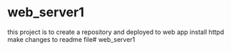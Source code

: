 # web_server1
this project is to create a repository and deployed to web app
install httpd
make changes to readme file# web_server1